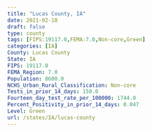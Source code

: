 ```yaml
---
title: "Lucas County, IA"
date: 2021-02-18
draft: false
type: county
tags: [FIPS:19117.0,FEMA:7.0,Non-core,Green]
categories: [IA]
County: Lucas County
State: IA
FIPS: 19117.0
FEMA_Region: 7.0
Population: 8600.0
NCHS_Urban_Rural_Classification: Non-core
Tests_in_prior_14_days: 150.0
Fourteen_day_test_rate_per_100000: 1744.0
Percent_Positivity_in_prior_14_days: 0.047
Level: Green
url: /states/IA/lucas-county
---
```



